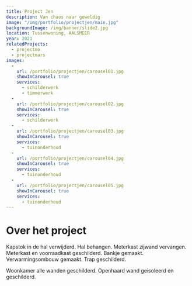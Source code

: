 ```yaml
---
title: Project Jen
description: Van chaos naar geweldig
image: "/img/portfolio/projectjen/main.jpg"
backgroundImage: /img/banner/slide2.jpg
location: Tussenwoning, AALSMEER
year: 2021
relatedProjects:
  - projectmo
  - projectmars
images:
  -
    url: /portfolio/projectjen/carousel01.jpg
    showInCarousel: true
    services:
      - schilderwerk
      - timmerwerk
  -
    url: /portfolio/projectjen/carousel02.jpg
    showInCarousel: true
    services: 
      - schilderwerk
  -
    url: /portfolio/projectjen/carousel03.jpg
    showInCarousel: true
    services: 
      - tuinonderhoud
  -
    url: /portfolio/projectjen/carousel04.jpg
    showInCarousel: true
    services: 
      - tuinonderhoud
  -
    url: /portfolio/projectjen/carousel05.jpg
    showInCarousel: true
    services: 
      - tuinonderhoud
---
```


# Over het project

Kapstok in de hal verwijderd. Hal behangen. Meterkast zijwand vervangen. Meterkast en voorraadkast geschilderd. Bankje gemaakt. Verwarmingsombouw gemaakt. Trap geschilderd.

Woonkamer alle wanden geschilderd. Openhaard wand geisoleerd en geschilderd.

